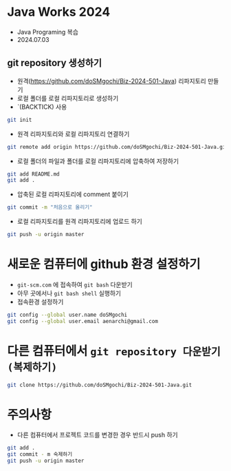 # Java Works 2024
- Java Programing 복습
- 2024.07.03

## git repository 생성하기
- 원격(https://github.com/doSMgochi/Biz-2024-501-Java) 리파지토리 만들기
- 로컬 폴더를 로컬 리파지토리로 생성하기
- `(BACKTICK) 사용

```bash
git init
```

- 원격 리파지토리와 로컬 리파지토리 연결하기

```bash
git remote add origin https://github.com/doSMgochi/Biz-2024-501-Java.git
```

- 로컬 폴더의 파일과 폴더를 로컬 리파지토리에 압축하여 저장하기

```bash
git add README.md
git add .
```

- 압축된 로컬 리파지토리에 comment 붙이기

```bash
git commit -m "처음으로 올리기"
```

- 로컬 리파지토리를 원격 리파지토리에 업로드 하기

```bash
git push -u origin master
```

# 새로운 컴퓨터에 github 환경 설정하기
- `git-scm.com` 에 접속하여 `git bash` 다운받기
- 아무 곳에서나 `git bash shell` 실행하기
- 접속환경 설정하기

```bash
git config --global user.name doSMgochi
git config --global user.email aenarchi@gmail.com
```

# 다른 컴퓨터에서 `git repository 다운받기(복제하기)`

```bash
git clone https://github.com/doSMgochi/Biz-2024-501-Java.git
```

# 주의사항
- 다른 컴퓨터에서 프로젝트 코드를 변경한 경우 반드시 push 하기

```bash
git add .
git commit - m 숙제하기
git push -u origin master
```